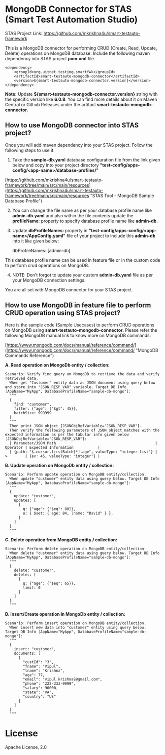 # MongoDB Connector for STAS (Smart Test Automation Studio)
STAS Project Link: https://github.com/mkrishna4u/smart-testauto-framework

This is a MongoDB connector for performing CRUD (Create, Read, Update, Delete) operations on MongoDB database. Include the following maven dependency into STAS project **pom.xml** file.


	<dependency>
	    <groupId>org.uitnet.testing.smartfwk</groupId>
	    <artifactId>smart-testauto-mongodb-connector</artifactId>
	    <version>${smart-testauto-mongodb-connector.version}</version>
	</dependency>
	
**Note:** Update **${smart-testauto-mongodb-connector.version}** string with the specific version like **6.0.8**. You can find more details about it on Maven Central or Github Releases under the artifact **smart-testauto-mongodb-connector**.
	
## How to use MongoDB connector into STAS project?
Once you will add maven dependency into your STAS project. Follow the following steps to use it:
	
1. Take the **sample-db.yaml** database configuration file from the link given below and copy into your project directory **"test-config/apps-config/&lt;app-name&gt;/database-profiles/"**

[https://github.com/mkrishna4u/smart-testauto-framework/tree/main/src/main/resources](https://github.com/mkrishna4u/smart-testauto-framework/tree/main/src/main/resources "STAS Tool - MongoDB Sample Database Profile") 

2. You can change the file name as per your database profile name like **admin-db.yaml** and also within the file contents update the **profileName:** property to specify database profile name like **admin-db**.

3. Update **dbProfileNames:** property in **"test-config/apps-config/&lt;app-name&gt;/AppConfig.yaml"** file of your project to include this **admin-db** into it like given below:

	dbProfileNames: [admin-db]
	
This database profile name can be used in feature file or in the custom code to perform crud operations on MongoDB.

4. NOTE: Don't forgot to update your custom **admin-db.yaml** file as per your MongoDB connection settings.

You are all set with MongoDB connector for your STAS project.

## How to use MongoDB in feature file to perform CRUD operation using STAS project?
Here is the sample code (Sample Usecases) to perform CRUD operations on MongoDB using **smart-testauto-mongodb-connector**. Please refer the following MongoDB manual link to know more on MongoDB commands:

[https://www.mongodb.com/docs/manual/reference/command/](https://www.mongodb.com/docs/manual/reference/command/ "MongoDB Commands Reference") 

**A. Read operation on MongoDb entity / collection:**

	Scenario: Verify find query on MongoDB to retrieve the data and verify retrieved data.
      When get "Customer" entity data as JSON document using query below and store into "JSON_RESP_VAR" variable. Target DB Info [AppName="MyApp", DatabaseProfileName="sample-db-mongo"]:
      """
      {
        find: "customer",
        filter: {"age": {"$gt": 45}},
        batchSize: 999999
      }
      """
      Then print JSON object [JSONObjRefVariable="JSON_RESP_VAR"].
      Then verify the following parameters of JSON object matches with the expected information as per the tabular info given below [JSONObjRefVariable="JSON_RESP_VAR"]:
      | Parameter/JSON Path                                             | Operator | Expected Information           |
      | {path: "$.cursor.firstBatch[*].age", valueType: "integer-list"} | >        | {ev: 45, valueType: "integer"} |
	
**B. Update operation on MongoDb entity / collection:**

	Scenario: Perform update operation on MongoDB entity/collection.
      When update "customer" entity data using query below. Target DB Info [AppName="MyApp", DatabaseProfileName="sample-db-mongo"]:
      """
      {
        update: "customer",
        updates: [
          {
            q: {"age": {"$eq": 80}},
            u: { $set: { age: 84, lname: "David" } },
          }
        ]
      }
      """

**C. Delete operation from MongoDB entity / collection:**

	Scenario: Perform delete operation on MongoDB entity/collection.
      When delete "customer" entity data using query below. Target DB Info [AppName="MyApp", DatabaseProfileName="sample-db-mongo"]:
      """
      {
        delete: "customer",
        deletes: [
          {
            q: {"age": {"$eq": 65}},
            limit: 0
          }
        ]
      }
      """

**D. Insert/Create operation in MongoDb entity / collection:**

	Scenario: Perform insert operation on MongoDB entity/collection.
      When insert new data into "customer" entity using query below. Target DB Info [AppName="MyApp", DatabaseProfileName="sample-db-mongo"]:
      """
      {
        insert: "customer",
        documents: [
          {
            "custId": "3",
            "fname": "Vipul",
            "lname": "Krishna",
            "age": 77,
            "email": "vipul.krishna2@gmail.com",
            "phone": "222-333-9999",
            "salary": 90000,
            "state": "VA",
            "country": "US"
          }
        ]
      }
      """


# License
Apache License, 2.0
